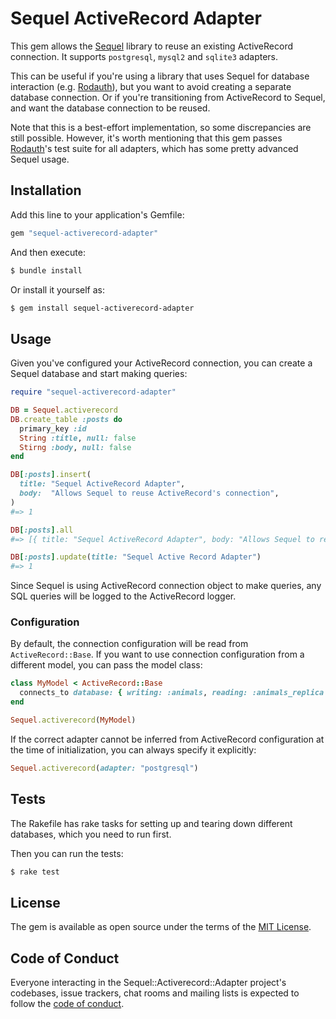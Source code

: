 # Sequel ActiveRecord Adapter

This gem allows the [Sequel] library to reuse an existing ActiveRecord connection.
It supports `postgresql`, `mysql2` and `sqlite3` adapters.

This can be useful if you're using a library that uses Sequel for database
interaction (e.g. [Rodauth]), but you want to avoid creating a separate
database connection. Or if you're transitioning from ActiveRecord to Sequel,
and want the database connection to be reused.

Note that this is a best-effort implementation, so some discrepancies are still
possible. However, it's worth mentioning that this gem passes [Rodauth]'s test
suite for all adapters, which has some pretty advanced Sequel usage.

## Installation

Add this line to your application's Gemfile:

```ruby
gem "sequel-activerecord-adapter"
```

And then execute:

```sh
$ bundle install
```

Or install it yourself as:

```sh
$ gem install sequel-activerecord-adapter
```

## Usage

Given you've configured your ActiveRecord connection, you can create a Sequel
database and start making queries:

```rb
require "sequel-activerecord-adapter"

DB = Sequel.activerecord
DB.create_table :posts do
  primary_key :id
  String :title, null: false
  Stirng :body, null: false
end

DB[:posts].insert(
  title: "Sequel ActiveRecord Adapter",
  body:  "Allows Sequel to reuse ActiveRecord's connection",
)
#=> 1

DB[:posts].all
#=> [{ title: "Sequel ActiveRecord Adapter", body: "Allows Sequel to reuse ActiveRecord's connection" }]

DB[:posts].update(title: "Sequel Active Record Adapter")
#=> 1
```

Since Sequel is using ActiveRecord connection object to make queries, any SQL
queries will be logged to the ActiveRecord logger.

### Configuration

By default, the connection configuration will be read from `ActiveRecord::Base`.
If you want to use connection configuration from a different model, you can
pass the model class:

```rb
class MyModel < ActiveRecord::Base
  connects_to database: { writing: :animals, reading: :animals_replica }
end
```
```rb
Sequel.activerecord(MyModel)
```

If the correct adapter cannot be inferred from ActiveRecord configuration at
the time of initialization, you can always specify it explicitly:

```rb
Sequel.activerecord(adapter: "postgresql")
```

## Tests

The Rakefile has rake tasks for setting up and tearing down different
databases, which you need to run first.

Then you can run the tests:

```sh
$ rake test
```

## License

The gem is available as open source under the terms of the [MIT License](https://opensource.org/licenses/MIT).

## Code of Conduct

Everyone interacting in the Sequel::Activerecord::Adapter project's codebases, issue trackers, chat rooms and mailing lists is expected to follow the [code of conduct](https://github.com/janko/sequel-activerecord-adapter/blob/master/CODE_OF_CONDUCT.md).

[Sequel]: https://github.com/jeremyevans/sequel
[Rodauth]: https://github.com/jeremyevans/rodauth
